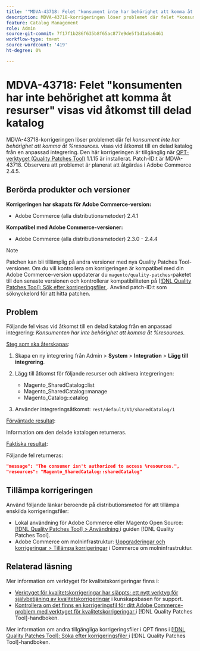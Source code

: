 ```yaml
---
title: '"MDVA-43718: Felet "konsument inte har behörighet att komma åt resurser" visas vid åtkomst till delad katalog"'
description: MDVA-43718-korrigeringen löser problemet där felet *konsumenten inte har behörighet att komma åt %resources.* visas vid åtkomst till en delad katalog från en anpassad integrering. Den här korrigeringen är tillgänglig när [QPT-verktyget (Quality Patches Tool)](https://experienceleague.adobe.com/sv/docs/commerce-knowledge-base/kb/announcements/commerce-announcements/magento-quality-patches-released-new-tool-to-self-serve-quality-patches) 1.1.15 är installerat. Patch-ID:t är MDVA-43718. Observera att problemet är planerat att åtgärdas i Adobe Commerce 2.4.5.
feature: Catalog Management
role: Admin
source-git-commit: 7f17f1b286f635b8f65ac877e9de5f1d1a6a6461
workflow-type: tm+mt
source-wordcount: '419'
ht-degree: 0%

---
```


# MDVA-43718: Felet &quot;konsumenten har inte behörighet att komma åt resurser&quot; visas vid åtkomst till delad katalog

MDVA-43718-korrigeringen löser problemet där fel *konsument inte har behörighet att komma åt %resources.* visas vid åtkomst till en delad katalog från en anpassad integrering. Den här korrigeringen är tillgänglig när [QPT-verktyget (Quality Patches Tool)](https://experienceleague.adobe.com/sv/docs/commerce-knowledge-base/kb/announcements/commerce-announcements/magento-quality-patches-released-new-tool-to-self-serve-quality-patches) 1.1.15 är installerat. Patch-ID:t är MDVA-43718. Observera att problemet är planerat att åtgärdas i Adobe Commerce 2.4.5.

## Berörda produkter och versioner

**Korrigeringen har skapats för Adobe Commerce-version:**

* Adobe Commerce (alla distributionsmetoder) 2.4.1

**Kompatibel med Adobe Commerce-versioner:**

* Adobe Commerce (alla distributionsmetoder) 2.3.0 - 2.4.4

>[!NOTE]
>
>Patchen kan bli tillämplig på andra versioner med nya Quality Patches Tool-versioner. Om du vill kontrollera om korrigeringen är kompatibel med din Adobe Commerce-version uppdaterar du `magento/quality-patches`-paketet till den senaste versionen och kontrollerar kompatibiliteten på [[!DNL Quality Patches Tool]: Sök efter korrigeringsfiler ](https://experienceleague.adobe.com/sv/docs/commerce-knowledge-base/kb/announcements/commerce-announcements/magento-quality-patches-released-new-tool-to-self-serve-quality-patches). Använd patch-ID:t som söknyckelord för att hitta patchen.

## Problem

Följande fel visas vid åtkomst till en delad katalog från en anpassad integrering: *Konsumenten har inte behörighet att komma åt %resources*.

<u>Steg som ska återskapas</u>:

1. Skapa en ny integrering från Admin > **System** > **Integration** > **Lägg till integrering**.
1. Lägg till åtkomst för följande resurser och aktivera integreringen:

   * Magento_SharedCatalog::list
   * Magento_SharedCatalog::manage
   * Magento_Catalog::catalog

1. Använder integreringsåtkomst: `rest/default/V1/sharedCatalog/1`

<u>Förväntade resultat</u>:

Information om den delade katalogen returneras.

<u>Faktiska resultat</u>:

Följande fel returneras:

```JSON
"message": "The consumer isn't authorized to access %resources.",
"resources": "Magento_SharedCatalog::sharedCatalog"
```

## Tillämpa korrigeringen

Använd följande länkar beroende på distributionsmetod för att tillämpa enskilda korrigeringsfiler:

* Lokal användning för Adobe Commerce eller Magento Open Source: [[!DNL Quality Patches Tool] > Användning ](/help/tools/quality-patches-tool/usage.md) i guiden [!DNL Quality Patches Tool].
* Adobe Commerce om molninfrastruktur: [Uppgraderingar och korrigeringar > Tillämpa korrigeringar](https://experienceleague.adobe.com/docs/commerce-cloud-service/user-guide/develop/upgrade/apply-patches.html?lang=sv-SE) i Commerce om molninfrastruktur.

## Relaterad läsning

Mer information om verktyget för kvalitetskorrigeringar finns i:

* [Verktyget för kvalitetskorrigeringar har släppts: ett nytt verktyg för självbetjäning av kvalitetskorrigeringar](https://experienceleague.adobe.com/sv/docs/commerce-knowledge-base/kb/announcements/commerce-announcements/magento-quality-patches-released-new-tool-to-self-serve-quality-patches) i kunskapsbasen för support.
* [Kontrollera om det finns en korrigeringsfil för ditt Adobe Commerce-problem med verktyget för kvalitetskorrigeringar ](/help/tools/quality-patches-tool/patches-available-in-qpt/check-patch-for-magento-issue-with-magento-quality-patches.md) i [!DNL Quality Patches Tool]-handboken.

Mer information om andra tillgängliga korrigeringsfiler i QPT finns i [[!DNL Quality Patches Tool]: Söka efter korrigeringsfiler ](https://experienceleague.adobe.com/tools/commerce-quality-patches/index.html?lang=sv-SE) i [!DNL Quality Patches Tool]-handboken.

